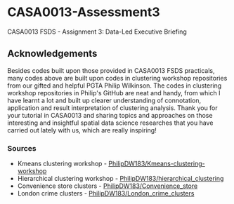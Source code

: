 # CASA0013-Assessment3
CASA0013 FSDS - Assignment 3: Data-Led Executive Briefing
## Acknowledgements
Besides codes built upon those provided in CASA0013 FSDS practicals, many codes above are built upon codes in clustering workshop repositories from our gifted and helpful PGTA Philip Wilkinson. The codes in clustering workshop repositories in Philip's GitHub are neat and handy, from which I have learnt a lot and built up clearer understanding of connotation, application and result interpretation of clustering analysis. Thank you for your tutorial in CASA0013 and sharing topics and approaches on those interesting and insightful spatial data science researches that you have carried out lately with us, which are really inspiring!

### Sources
- Kmeans clustering workshop - [PhilipDW183/Kmeans-clustering-workshop](https://github.com/PhilipDW183/Kmeans-clustering-workshop)
- Hierarchical clustering workshop - [PhilipDW183/hierarchical_clustering](https://github.com/PhilipDW183/hierarchical_clustering)
- Convenience store clusters - [PhilipDW183/Convenience_store](https://github.com/PhilipDW183/Convenience_store)
- London crime clusters - [PhilipDW183/London_crime_clusters](https://github.com/PhilipDW183/London_crime_clusters)
